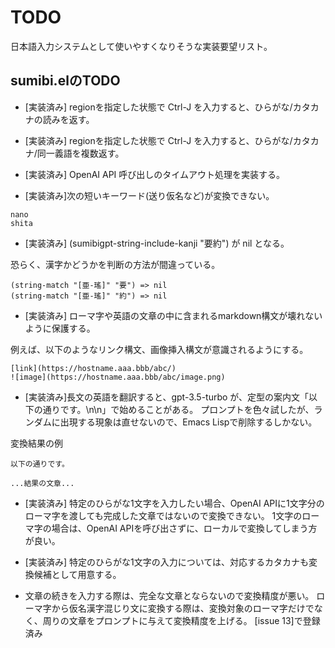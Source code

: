 # TODO

日本語入力システムとして使いやすくなりそうな実装要望リスト。

## sumibi.elのTODO

* [実装済み] regionを指定した状態で Ctrl-J を入力すると、ひらがな/カタカナの読みを返す。
* [実装済み] regionを指定した状態で Ctrl-J を入力すると、ひらがな/カタカナ/同一義語を複数返す。
* [実装済み] OpenAI API 呼び出しのタイムアウト処理を実装する。

* [実装済み]次の短いキーワード(送り仮名など)が変換できない。

```
nano
shita
```

* [実装済み] (sumibigpt-string-include-kanji "要約") が nil となる。

恐らく、漢字かどうかを判断の方法が間違っている。
```
(string-match "[亜-瑤]" "要") => nil
(string-match "[亜-瑤]" "約") => nil
```

* [実装済み] ローマ字や英語の文章の中に含まれるmarkdown構文が壊れないように保護する。

例えば、以下のようなリンク構文、画像挿入構文が意識されるようにする。

```
[link](https://hostname.aaa.bbb/abc/)
![image](https://hostname.aaa.bbb/abc/image.png)
```

* [実装済み]長文の英語を翻訳すると、gpt-3.5-turbo が、定型の案内文「以下の通りです。\n\n」で始めることがある。
プロンプトを色々試したが、ランダムに出現する現象は直せないので、Emacs Lispで削除するしかない。

変換結果の例
```
以下の通りです。

...結果の文章...
```

* [実装済み] 特定のひらがな1文字を入力したい場合、OpenAI APIに1文字分のローマ字を渡しても完成した文章ではないので変換できない。
1文字のローマ字の場合は、OpenAI APIを呼び出さずに、ローカルで変換してしまう方が良い。

* [実装済み] 特定のひらがな1文字の入力については、対応するカタカナも変換候補として用意する。

* 文章の続きを入力する際は、完全な文章とならないので変換精度が悪い。
ローマ字から仮名漢字混じり文に変換する際は、変換対象のローマ字だけでなく、周りの文章をプロンプトに与えて変換精度を上げる。
  [issue 13]で登録済み
